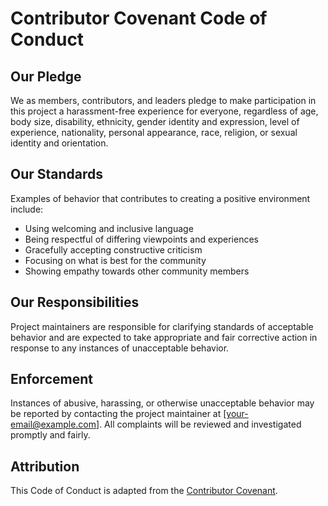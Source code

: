 # Contributor Covenant Code of Conduct

## Our Pledge

We as members, contributors, and leaders pledge to make participation in this project a harassment-free experience for everyone, regardless of age, body size, disability, ethnicity, gender identity and expression, level of experience, nationality, personal appearance, race, religion, or sexual identity and orientation.

## Our Standards

Examples of behavior that contributes to creating a positive environment include:

- Using welcoming and inclusive language  
- Being respectful of differing viewpoints and experiences  
- Gracefully accepting constructive criticism  
- Focusing on what is best for the community  
- Showing empathy towards other community members  

## Our Responsibilities

Project maintainers are responsible for clarifying standards of acceptable behavior and are expected to take appropriate and fair corrective action in response to any instances of unacceptable behavior.

## Enforcement

Instances of abusive, harassing, or otherwise unacceptable behavior may be reported by contacting the project maintainer at [your-email@example.com]. All complaints will be reviewed and investigated promptly and fairly.

## Attribution

This Code of Conduct is adapted from the [Contributor Covenant](https://www.contributor-covenant.org/version/2/0/code_of_conduct/).
